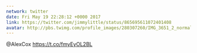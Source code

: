 ```yaml
---
network: twitter
date: Fri May 19 22:28:12 +0000 2017
link: https://twitter.com/jimmylittle/status/865695611072401408
avatar: http://pbs.twimg.com/profile_images/280307260/IMG_3651_2_normal.jpg
---
```


@AlexCox  https://t.co/fmyEyOL2BL
